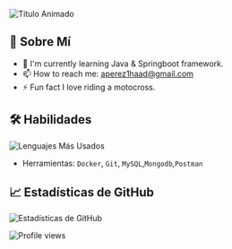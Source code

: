 ![Título Animado](https://raw.githubusercontent.com/aperez1haad/aperez1haad/main/animated-greeting.svg)

## 🚀 Sobre Mí
- 🔭 I'm currently learning Java & Springboot framework.
- 📫 How to reach me: aperez1haad@gmail.com
- ⚡ Fun fact I love riding a motocross.
  
## 🛠 Habilidades
 ![Lenguajes Más Usados](https://github-readme-stats.vercel.app/api/top-langs/?username=aperez1haad&layout=compact&theme=radical)
- Herramientas: `Docker`, `Git`, `MySQL`,`Mongodb`,`Postman`

## 📈 Estadísticas de GitHub
![Estadísticas de GitHub](https://github-readme-stats.vercel.app/api?username=aperez1haad&show_icons=true&theme=radical)

![Profile views](https://komarev.com/ghpvc/?username=your-username&color=brightgreen)

